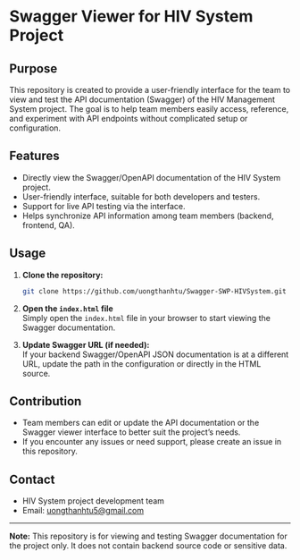 # Swagger Viewer for HIV System Project

## Purpose

This repository is created to provide a user-friendly interface for the team to view and test the API documentation (Swagger) of the HIV Management System project. The goal is to help team members easily access, reference, and experiment with API endpoints without complicated setup or configuration.

## Features

- Directly view the Swagger/OpenAPI documentation of the HIV System project.
- User-friendly interface, suitable for both developers and testers.
- Support for live API testing via the interface.
- Helps synchronize API information among team members (backend, frontend, QA).

## Usage

1. **Clone the repository:**
    ```bash
    git clone https://github.com/uongthanhtu/Swagger-SWP-HIVSystem.git
    ```

2. **Open the `index.html` file**  
   Simply open the `index.html` file in your browser to start viewing the Swagger documentation.

3. **Update Swagger URL (if needed):**  
   If your backend Swagger/OpenAPI JSON documentation is at a different URL, update the path in the configuration or directly in the HTML source.

## Contribution

- Team members can edit or update the API documentation or the Swagger viewer interface to better suit the project’s needs.
- If you encounter any issues or need support, please create an issue in this repository.

## Contact

- HIV System project development team
- Email: uongthanhtu5@gmail.com

---

**Note:** This repository is for viewing and testing Swagger documentation for the project only. It does not contain backend source code or sensitive data.
